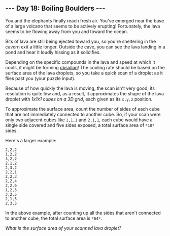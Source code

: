 ## --- Day 18: Boiling Boulders ---

You and the elephants finally reach fresh air. You've emerged near the base of a large volcano that seems to be actively erupting! Fortunately, the lava seems to be flowing away from you and toward the ocean.


Bits of lava are still being ejected toward you, so you're sheltering in the cavern exit a little longer. Outside the cave, you can see the lava landing in a pond and hear it loudly hissing as it solidifies.


Depending on the specific compounds in the lava and speed at which it cools, it might be forming [obsidian](https://en.wikipedia.org/wiki/Obsidian)! The cooling rate should be based on the surface area of the lava droplets, so you take a quick scan of a droplet as it flies past you (your puzzle input).


Because of how quickly the lava is moving, the scan isn't very good; its resolution is quite low and, as a result, it approximates the shape of the lava droplet with *1x1x1 cubes on a 3D grid*, each given as its `x,y,z` position.


To approximate the surface area, count the number of sides of each cube that are not immediately connected to another cube. So, if your scan were only two adjacent cubes like `1,1,1` and `2,1,1`, each cube would have a single side covered and five sides exposed, a total surface area of `*10*` sides.


Here's a larger example:



```
2,2,2
1,2,2
3,2,2
2,1,2
2,3,2
2,2,1
2,2,3
2,2,4
2,2,6
1,2,5
3,2,5
2,1,5
2,3,5

```

In the above example, after counting up all the sides that aren't connected to another cube, the total surface area is `*64*`.


*What is the surface area of your scanned lava droplet?*


